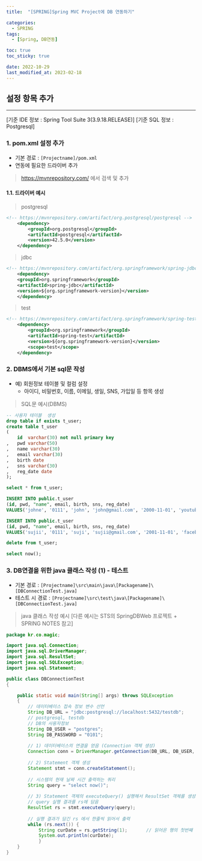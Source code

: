```yaml
---
title:  "[SPRING]Spring MVC Project에 DB 연동하기"

categories:
  - SPRING
tags:
  - [Spring, DB연동]

toc: true
toc_sticky: true

date: 2022-10-29
last_modified_at: 2023-02-18
---
```

## 설정 항목 추가
-------------------------------
[기준 IDE 정보 : Spring Tool Suite 3(3.9.18.RELEASE)] 
[기준 SQL 정보 : Postgresql]

### 1. pom.xml 설정 추가

- 기본 경로 : `[Projectname]/pom.xml`
- 연동에 필요한 드라이버 추가

>https://mvnrepository.com/ 에서 검색 및 추가 

#### 1.1. 드라이버 예시

>postgresql

```xml
<!-- https://mvnrepository.com/artifact/org.postgresql/postgresql -->
    <dependency>
        <groupId>org.postgresql</groupId>
        <artifactId>postgresql</artifactId>
        <version>42.5.0</version>
    </dependency>
```

>jdbc

```xml
<!-- https://mvnrepository.com/artifact/org.springframework/spring-jdbc -->
    <dependency>
    <groupId>org.springframework</groupId>
    <artifactId>spring-jdbc</artifactId>
    <version>${org.springframework-version}</version>
    </dependency>
```

>test

```xml
<!-- https://mvnrepository.com/artifact/org.springframework/spring-test -->
    <dependency>
        <groupId>org.springframework</groupId>
        <artifactId>spring-test</artifactId>
        <version>${org.springframework-version}</version>
        <scope>test</scope>
    </dependency>
```

### 2. DBMS에서 기본 sql문 작성

- 예) 회원정보 테이블 및 컬럼 설정
  - 아이디, 비밀번호, 이름, 이메일, 생일, SNS, 가입일 등 항목 생성

> SQL문 예시(DBMS)

```sql
-- 사용자 테이블  생성
drop table if exists t_user;
create table t_user
(
	id	varchar(30) not null primary key
,	pwd varchar(50) 
,	name varchar(30)
,	email varchar(30)
,	birth date
,	sns	varchar(30)
,	reg_date date
);

select * from t_user;

INSERT INTO public.t_user
(id, pwd, "name", email, birth, sns, reg_date)
VALUES('johne', '0111', 'john', 'john@gmail.com', '2000-11-01', 'youtube', now());

INSERT INTO public.t_user
(id, pwd, "name", email, birth, sns, reg_date)
VALUES('sujii', '0111', 'suji', 'sujii@gmail.com', '2001-11-01', 'facebook', now());

delete from t_user;

select now(); 
```

### 3. DB연결을 위한 java 클래스 작성 (1) - 테스트

- 기본 경로 : `[Projectname]\src\main\java\[Packagename]\[DBConnectionTest.java]`
- 테스트 시 경로 : `[Projectname]\src\test\java\[Packagename]\[DBConnectionTest.java]`

>java 클래스 작성 예시 [다른 예시는 STS의 SpringDBWeb 프로젝트 + SPRING NOTES 참고]

```java
package kr.co.magic;

import java.sql.Connection;
import java.sql.DriverManager;
import java.sql.ResultSet;
import java.sql.SQLException;
import java.sql.Statement;

public class DBConnectionTest
{

    public static void main(String[] args) throws SQLException 
    {
        // 데이터베이스 접속 정보 변수 선언
        String DB_URL = "jdbc:postgresql://localhost:5432/testdb";
        // postgresql, testdb
        // DB의 사용자정보
        String DB_USER = "postgres";
        String DB_PASSWORD = "0101";
        
        // 1) 데이터베이스의 연결을 얻음 (Connection 객체 생성)
        Connection conn = DriverManager.getConnection(DB_URL, DB_USER, DB_PASSWORD);
        
        // 2) Statement 객체 생성 
        Statement stmt = conn.createStatement();
        
        // 시스템의 현재 날짜 시간 출력하는 쿼리
        String query = "select now()";
        
        // 3) Statement 객체의 executeQuery() 실행해서 ResultSet 객체를 생성.
        // query 실행 결과를 rs에 담음
        ResultSet rs = stmt.executeQuery(query);
        
        // 실행 결과가 담긴 rs 에서 한줄씩 읽어서 출력
        while (rs.next()) {
            String curDate = rs.getString(1);		// 읽어온 행의 첫번째 컬럼의 값을 String으로 읽어서 curDate 에 저장
            System.out.println(curDate);
            }
    }
}
```